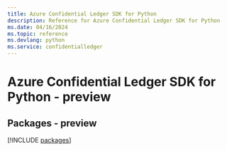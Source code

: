 ```yaml
---
title: Azure Confidential Ledger SDK for Python
description: Reference for Azure Confidential Ledger SDK for Python
ms.date: 04/16/2024
ms.topic: reference
ms.devlang: python
ms.service: confidentialledger
---
```

# Azure Confidential Ledger SDK for Python - preview
## Packages - preview
[!INCLUDE [packages](confidential-ledger-index.md)]
